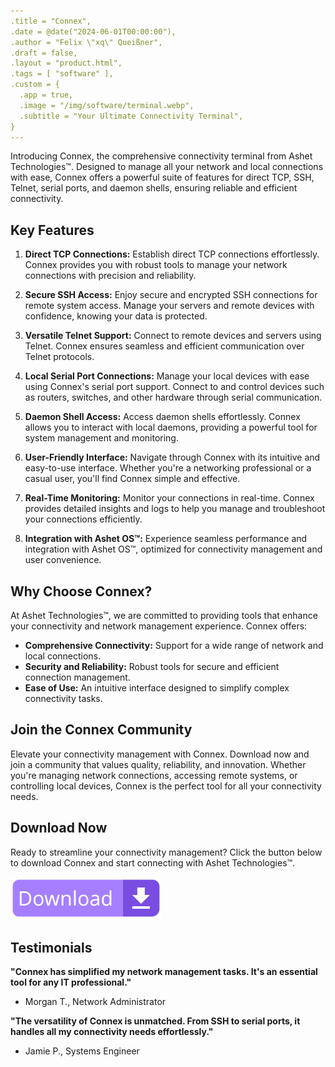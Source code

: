 ```yaml
---
.title = "Connex",
.date = @date("2024-06-01T00:00:00"),
.author = "Felix \"xq\" Queißner",
.draft = false,
.layout = "product.html",
.tags = [ "software" ],
.custom = {
  .app = true,
  .image = "/img/software/terminal.webp",
  .subtitle = "Your Ultimate Connectivity Terminal",
}
---
```


Introducing Connex, the comprehensive connectivity terminal from Ashet Technologies™. Designed to manage all your network and local connections with ease, Connex offers a powerful suite of features for direct TCP, SSH, Telnet, serial ports, and daemon shells, ensuring reliable and efficient connectivity.

## Key Features

1. **Direct TCP Connections:**
Establish direct TCP connections effortlessly. Connex provides you with robust tools to manage your network connections with precision and reliability.

2. **Secure SSH Access:**
Enjoy secure and encrypted SSH connections for remote system access. Manage your servers and remote devices with confidence, knowing your data is protected.

3. **Versatile Telnet Support:**
Connect to remote devices and servers using Telnet. Connex ensures seamless and efficient communication over Telnet protocols.

4. **Local Serial Port Connections:**
Manage your local devices with ease using Connex's serial port support. Connect to and control devices such as routers, switches, and other hardware through serial communication.

5. **Daemon Shell Access:**
Access daemon shells effortlessly. Connex allows you to interact with local daemons, providing a powerful tool for system management and monitoring.

6. **User-Friendly Interface:**
Navigate through Connex with its intuitive and easy-to-use interface. Whether you're a networking professional or a casual user, you'll find Connex simple and effective.

7. **Real-Time Monitoring:**
Monitor your connections in real-time. Connex provides detailed insights and logs to help you manage and troubleshoot your connections efficiently.

8. **Integration with Ashet OS™:**
Experience seamless performance and integration with Ashet OS™, optimized for connectivity management and user convenience.

## Why Choose Connex?

At Ashet Technologies™, we are committed to providing tools that enhance your connectivity and network management experience. Connex offers:

- **Comprehensive Connectivity:** Support for a wide range of network and local connections.
- **Security and Reliability:** Robust tools for secure and efficient connection management.
- **Ease of Use:** An intuitive interface designed to simplify complex connectivity tasks.

## Join the Connex Community

Elevate your connectivity management with Connex. Download now and join a community that values quality, reliability, and innovation. Whether you're managing network connections, accessing remote systems, or controlling local devices, Connex is the perfect tool for all your connectivity needs.

## Download Now

Ready to streamline your connectivity management? Click the button below to download Connex and start connecting with Ashet Technologies™.

[![Download Connex](download.svg)](javascript:install())

## Testimonials

**"Connex has simplified my network management tasks. It's an essential tool for any IT professional."**
- Morgan T., Network Administrator

**"The versatility of Connex is unmatched. From SSH to serial ports, it handles all my connectivity needs effortlessly."**
- Jamie P., Systems Engineer
